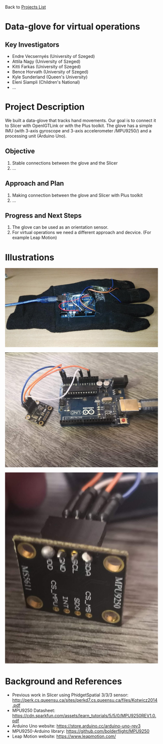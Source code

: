 Back to [Projects List](../../README.md#ProjectsList)

# Data-glove for virtual operations

## Key Investigators

- Endre Vecsernyés (University of Szeged)
- Attila Nagy (University of Szeged)
- Kitti Farkas (University of Szeged)
- Bence Horvath (University of Szeged)
- Kyle Sunderland (Queen's University)
- Eleni Siampli (Children's National)
- ...

# Project Description

We built a data-glove that tracks hand movements. Our goal is to connect it to Slicer with OpenIGTLink or with the Plus toolkit. The glove has a simple IMU (with 3-axis gyroscope and 3-axis accelerometer /MPU9250/) and a processing unit (Arduino Uno).


## Objective

1. Stable connections between the glove and the Slicer
1. ...

## Approach and Plan

1. Making connection between the glove and Slicer with Plus toolkit
1. ...

## Progress and Next Steps

1. The glove can be used as an orientation sensor.
1. For virtual operations we need a different approach and decvice. (For example Leap Motion)


<!--Describe progress and next steps in a few bullet points as you are making progress.-->

# Illustrations

<!--Add pictures and links to videos that demonstrate what has been accomplished.-->

![The glove](glove.jpg)

![Arduino and the IMU](hardware1.jpg)

![The IMU's other side](hardware2.jpg)

# Background and References

<!--Use this space for information that may help people better understand your project, like links to papers, source code, or data.-->
- Previous work in Slicer using PhidgetSpatial 3/3/3 sensor: http://perk.cs.queensu.ca/sites/perkd7.cs.queensu.ca/files/Kotwicz2014.pdf
- MPU9250 Datasheet: https://cdn.sparkfun.com/assets/learn_tutorials/5/5/0/MPU9250REV1.0.pdf
- Arduino Uno website: https://store.arduino.cc/arduino-uno-rev3
- MPU9250-Arduino library: https://github.com/bolderflight/MPU9250
- Leap Motion website: https://www.leapmotion.com/


<!--- Source code: https://github.com/YourUser/YourRepository  -->
<!--- Documentation: https://link.to.docs  -->
<!--- Test data: https://link.to.test.data  -->

